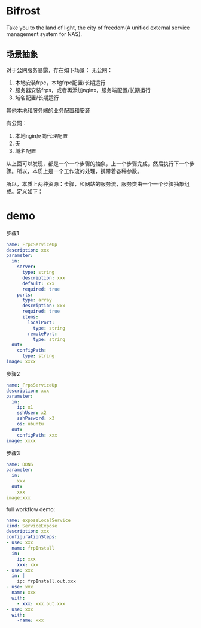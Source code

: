# Bifrost

Take you to the land of light, the city of freedom(A unified external service management system for NAS).

## 场景抽象

对于公网服务暴露，存在如下场景：
无公网：
1. 本地安装frpc，本地frpc配置/长期运行
2. 服务器安装frps，或者再添加nginx，服务端配置/长期运行
3. 域名配置/长期运行


其他本地和服务端的业务配置和安装


有公网：
1. 本地ngin反向代理配置
2. 无
3. 域名配置

从上面可以发现，都是一个一个步骤的抽象，上一个步骤完成，然后执行下一个步骤。所以，本质上是一个工作流的处理，携带着各种参数。

所以，本质上两种资源：步骤，和网站的服务流，服务类由一个一个步骤抽象组成。定义如下：

# demo
步骤1
```yaml
name: FrpcServiceUp
description: xxx
parameter:
  in:
    server:
      type: string
      description: xxx
      default: xxx
      required: true
    ports:
      type: array
      description: xxx
      required: true
      items:
        localPort:
          type: string
        remotePort:
          type: string
  out:
    configPath:
      type: string
image: xxxx
```

步骤2
```yaml
name: FrpsServiceUp
description: xxx
parameter:
  in:
    ip: x1
    sshUser: x2
    sshPasword: x3
    os: ubuntu
  out:
    configPath: xxx
image: xxxx
```

步骤3
```yaml
name: DDNS
parameter:
  in:
    xxx
  out:
    xxx
image:xxx
```

full workflow demo:
```yaml
name: exposeLocalService
kind: ServiceExpose
description: xxx
configurationSteps:
- use: xxx
  name: frpInstall
  in:
    ip: xxx
    xxx: xxx
- use: xxx
  in: |
    ip: frpInstall.out.xxx
- use: xxx
  name: xxx
  with:
    - xxx: xxx.out.xxx
- use: xxx
  with:
    -name: xxx
```
